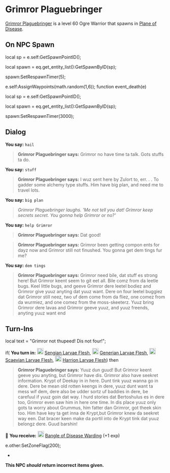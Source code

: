 # Grimror Plaguebringer



[Grimror Plaguebringer](/npc/205000) is a level 60 Ogre Warrior that spawns in [Plane of Disease](/zone/205).



## On NPC Spawn

local sp = e.self:GetSpawnPointID();

local spawn = eq.get_entity_list():GetSpawnByID(sp);

spawn:SetRespawnTimer(5);

e.self:AssignWaypoints(math.random(1,6));
function event_death(e)

local sp = e.self:GetSpawnPointID();

local spawn = eq.get_entity_list():GetSpawnByID(sp);

spawn:SetRespawnTimer(3000);


## Dialog

**You say:** `hail`



>**Grimror Plaguebringer says:** Grimror no have time ta talk. Gots stuffs ta do.

**You say:** `stuff`



>**Grimror Plaguebringer says:** I wuz sent here by Zulort to, err. . . To gadder some alchemy type stuffs. Him have big plan, and need me to travel lots.

**You say:** `big plan`



>*Grimror Plaguebringer laughs. 'Me not tell you dat! Grimror keep secrets secret. You gonna help Grimror or no?'*

**You say:** `help Grimror`



>**Grimror Plaguebringer says:** Dat good!


>**Grimror Plaguebringer says:** Grimror been getting compon ents for dayz now and Grimror still not finushed. You gonna get dem tings fur me?

**You say:** `dem tings`



>**Grimror Plaguebringer says:** Grimror need bile, dat stuff es strong here! But Grimror keent seem to git eet all. Bile comz from da leetle bugs. Keel little bugs, and geeve Grimror dere leetel bodiez and Grimror give yuuz anyting dat yuuz want. Dere on four leetel buggiez dat Grimror still neez, two uf dem come from da fliez, one comez from da wurmiez, and one comez from the moss-skeeterz. Yuuz bring Grimror dere lavas and Grimror geeve yuuz, and yuuz freends, anyting yuuz want
end



## Turn-Ins



local text = "Grimror not thupeed! Dis not four!";



if( **You turn in:** <img style="background:url(/static/icons/blank_slot.gif);width:20px;height:20px;" src="/static/icons/item_1222.png" alt="" /> <a
                                href="/item/9290" data-url="9290" class="tooltip-link link">Sengian Larvae Flesh</a>, <img style="background:url(/static/icons/blank_slot.gif);width:20px;height:20px;" src="/static/icons/item_1222.png" alt="" /> <a
                                href="/item/9291" data-url="9291" class="tooltip-link link">Generian Larvae Flesh</a>, <img style="background:url(/static/icons/blank_slot.gif);width:20px;height:20px;" src="/static/icons/item_1222.png" alt="" /> <a
                                href="/item/9292" data-url="9292" class="tooltip-link link">Scaevian Larvae Flesh</a>, <img style="background:url(/static/icons/blank_slot.gif);width:20px;height:20px;" src="/static/icons/item_1222.png" alt="" /> <a
                                href="/item/9293" data-url="9293" class="tooltip-link link">Harrion Larvae Flesh</a>) then


>**Grimror Plaguebringer says:** Yuuz dun guud! But Grimror keent geeve you anyting, but Grimror have dis. Grimror also have seekret information. Krypt of Deekay in in here. Dunt tink yuuz wanna go in dere. Dere be mean old rotten keengs in dere, yuuz dunt want ta mess wif dem, dere also be udder sortz uf baddies in dere, be carefuul if yuuz goin dat way. I hurd stories dat Bertoshulus es in dere too, Grimror even saw him in here one time. In dis place yuuz only gots ta worry about Grummus, him fatter dan Grimror, got theek skin too. Him have key ta get inna de Krypt,but Grimror knew da seekret way een. Dat bracer keen make da portil into de Krypt tink dat yuuz belongz dere. Guud barshin!













 &#127873; **You receive:**  <img style="background:url(/static/icons/blank_slot.gif);width:20px;height:20px;" src="/static/icons/item_1057.png" alt="" /> <a
                                href="/item/9294" data-url="9294" class="tooltip-link link">Bangle of Disease Warding</a> (+1 exp)

 








e.other:SetZoneFlag(200);



-


**This NPC *should* return incorrect items given.**

